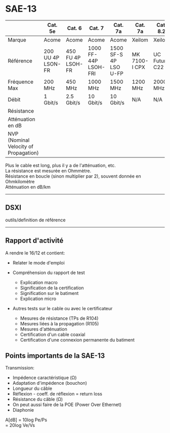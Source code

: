 # SAE-13

|                                        |       Cat. 5e     |         Cat. 6    |         Cat. 7       |         Cat. 7a       |    Cat. 7a    |      Cat. 8.2     |
|----------------------------------------|-------------------|-------------------|----------------------|-----------------------|---------------|-------------------|
|  Marque                                |        Acome      |         Acome     |         Acome        |         Acome         |    Xeilom     |      Xeilom       |
| Référence                              | 200 UU 4P LSON-FR | 450 FU 4P LSOH-FR | 1000 FF-44P LSOH-FRI | 1500 SF-S 4P LSO U-FP | MK 7100-I CPX | UC Future C22 ... |
| Fréquence Max                          | 200 MHz           | 450 MHz           | 1000 MHz             | 1500 MHz              | 1200 MHz      | 2000 MHz          |
| Débit                                  | 1 Gbit/s          | 2.5 Gbit/s        | 10 Gbit/s            | 10 Gbit/s             | N/A           | N/A               |
| Résistance                             |                   |                   |                      |                       |               |                   |
| Atténuation en dB                      |                   |                   |                      |                       |               |                   |
| NVP (Nominal Velocity of Propagation)  |                   |                   |                      |                       |               |                   |

Plus le cable est long, plus il y a de l'atténuation, etc.  
La résistance est mesurée en Ohmmètre.  
Résistance en boucle (sinon multiplier par 2), souvent donnée en Ohmkilomètre  
Atténuation en dB/km

<hr>

## DSXI

outils/definition de référence

<hr>

## Rapport d'activité

A rendre le 16/12 et contient:

- Relater le mode d'emploi

- Compréhension du rapport de test
  - Explication macro
  - Signification de la certification
  - Signification sur le batiment
  - Explication micro

- Autres tests sur le cable ou avec le certificateur
  - Mesures de résistance (TPs de R104)
  - Mesures liées à la propagation (R105)
  - Mesures d'atténuation
  - Certification d'un cable coaxial
  - Certification d'une connexion permanente du batiment

## Points importants de la SAE-13

Transmission:

- Impédence caractéristique (&ohm;)
- Adaptation d'impédence (bouchon)
- Longueur du câble
- Réflexion - coeff. de réflexion = return loss
- Résistance du câble (&ohm;)
- On peut aussi faire de la POE (Power Over Ethernet)
- Diaphonie

A[dB] = 10log Pe/Ps  
      = 20log Ve/Vs
